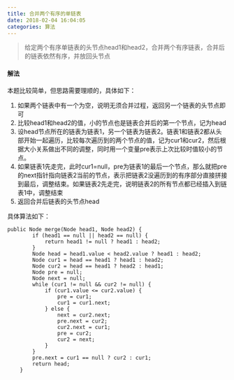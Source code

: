 ```yaml
---
title: 合并两个有序的单链表
date: 2018-02-04 16:04:05
categories: 算法
---
```


> 给定两个有序单链表的头节点head1和head2，合并两个有序链表，合并后的链表依然有序，并放回头节点

#### 解法

本题比较简单，但思路需要理顺的，具体如下：

1. 如果两个链表中有一个为空，说明无须合并过程，返回另一个链表的头节点即可
2. 比较head1和head2的值，小的节点也是链表合并后的第一个节点，记为head
3. 设head节点所在的链表为链表1，另一个链表为链表2。链表1和链表2都从头部开始一起遍历，比较每次遍历到的两个节点的值，记为cur1和cur2，然后根据大小关系做出不同的调整，同时用一个变量pre表示上次比较时值较小的节点。
4. 如果链表1先走完，此时cur1=null，pre为链表1的最后一个节点，那么就把pre的next指针指向链表2当前的节点，表示把链表2没遍历到的有序部分直接拼接到最后，调整结束。如果链表2先走完，说明链表2的所有节点都已经插入到链表1中，调整结束
5. 返回合并后链表的头节点head

具体算法如下：

```
public Node merge(Node head1, Node head2) {
        if (head1 == null || head2 == null) {
            return head1 != null ? head1 : head2;
        }
        Node head = head1.value < head2.value ? head1 : head2;
        Node cur1 = head == head1 ? head1 : head2;
        Node cur2 = head == head1 ? head2 : head1;
        Node pre = null;
        Node next = null;
        while (cur1 != null && cur2 != null) {
            if (cur1.value <= cur2.value) {
                pre = cur1;
                cur1 = cur1.next;
            } else {
                next = cur2.next;
                pre.next = cur2;
                cur2.next = cur1;
                pre = cur2;
                cur2 = next;
            }
        }
        pre.next = cur1 == null ? cur2 : cur1;
        return head;
    }
```
